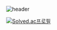 ![header](https://capsule-render.vercel.app/api?type=wave&color=auto&height=300&section=header&text=capsule%20render&fontSize=90)




[![Solved.ac프로필](http://mazassumnida.wtf/api/v2/generate_badge?boj=jms0538)](https://solved.ac/wke1wke1)
